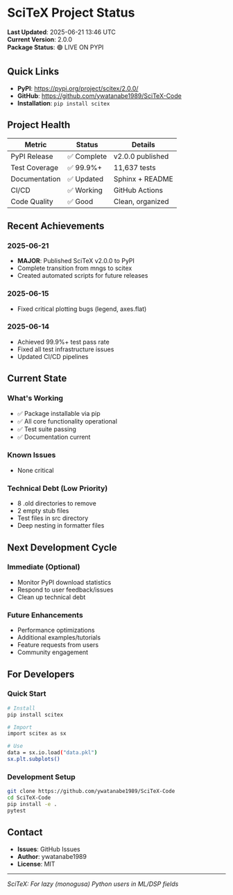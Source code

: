# SciTeX Project Status

**Last Updated**: 2025-06-21 13:46 UTC  
**Current Version**: 2.0.0  
**Package Status**: 🟢 LIVE ON PYPI

## Quick Links
- **PyPI**: https://pypi.org/project/scitex/2.0.0/
- **GitHub**: https://github.com/ywatanabe1989/SciTeX-Code
- **Installation**: `pip install scitex`

## Project Health

| Metric | Status | Details |
|--------|--------|---------|
| PyPI Release | ✅ Complete | v2.0.0 published |
| Test Coverage | ✅ 99.9%+ | 11,637 tests |
| Documentation | ✅ Updated | Sphinx + README |
| CI/CD | ✅ Working | GitHub Actions |
| Code Quality | ✅ Good | Clean, organized |

## Recent Achievements

### 2025-06-21
- **MAJOR**: Published SciTeX v2.0.0 to PyPI
- Complete transition from mngs to scitex
- Created automated scripts for future releases

### 2025-06-15
- Fixed critical plotting bugs (legend, axes.flat)

### 2025-06-14
- Achieved 99.9%+ test pass rate
- Fixed all test infrastructure issues
- Updated CI/CD pipelines

## Current State

### What's Working
- ✅ Package installable via pip
- ✅ All core functionality operational
- ✅ Test suite passing
- ✅ Documentation current

### Known Issues
- None critical

### Technical Debt (Low Priority)
- 8 .old directories to remove
- 2 empty stub files
- Test files in src directory
- Deep nesting in formatter files

## Next Development Cycle

### Immediate (Optional)
- Monitor PyPI download statistics
- Respond to user feedback/issues
- Clean up technical debt

### Future Enhancements
- Performance optimizations
- Additional examples/tutorials
- Feature requests from users
- Community engagement

## For Developers

### Quick Start
```bash
# Install
pip install scitex

# Import
import scitex as sx

# Use
data = sx.io.load("data.pkl")
sx.plt.subplots()
```

### Development Setup
```bash
git clone https://github.com/ywatanabe1989/SciTeX-Code
cd SciTeX-Code
pip install -e .
pytest
```

## Contact
- **Issues**: GitHub Issues
- **Author**: ywatanabe1989
- **License**: MIT

---

*SciTeX: For lazy (monogusa) Python users in ML/DSP fields*